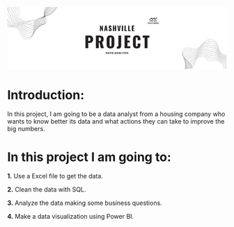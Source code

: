 ![Banner](Nashville.jpg)

# Introduction:
In this project, I am going to be a data analyst from a housing company who wants to know better its data and what actions they can take to improve the big numbers.

# In this project I am going to:

**1.** Use a Excel file to get the data.

**2.** Clean the data with SQL.

**3.** Analyze the data making some business questions.

**4.** Make a data visualization using Power BI.